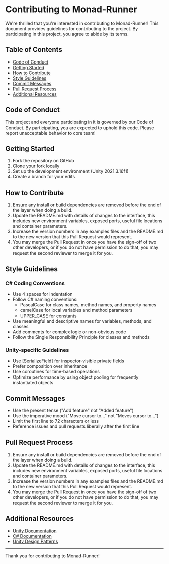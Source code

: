 # Contributing to Monad-Runner

We're thrilled that you're interested in contributing to Monad-Runner! This document provides guidelines for contributing to the project. By participating in this project, you agree to abide by its terms.

## Table of Contents

- [Code of Conduct](#code-of-conduct)
- [Getting Started](#getting-started)
- [How to Contribute](#how-to-contribute)
- [Style Guidelines](#style-guidelines)
- [Commit Messages](#commit-messages)
- [Pull Request Process](#pull-request-process)
- [Additional Resources](#additional-resources)

## Code of Conduct

This project and everyone participating in it is governed by our Code of Conduct. By participating, you are expected to uphold this code. Please report unacceptable behavior to core team!

## Getting Started

1. Fork the repository on GitHub
2. Clone your fork locally
3. Set up the development environment (Unity 2021.3.16f1)
4. Create a branch for your edits

## How to Contribute

1. Ensure any install or build dependencies are removed before the end of the layer when doing a build.
2. Update the README.md with details of changes to the interface, this includes new environment variables, exposed ports, useful file locations and container parameters.
3. Increase the version numbers in any examples files and the README.md to the new version that this Pull Request would represent.
4. You may merge the Pull Request in once you have the sign-off of two other developers, or if you do not have permission to do that, you may request the second reviewer to merge it for you.

## Style Guidelines

### C# Coding Conventions

- Use 4 spaces for indentation
- Follow C# naming conventions:
  - PascalCase for class names, method names, and property names
  - camelCase for local variables and method parameters
  - UPPER_CASE for constants
- Use meaningful and descriptive names for variables, methods, and classes
- Add comments for complex logic or non-obvious code
- Follow the Single Responsibility Principle for classes and methods

### Unity-specific Guidelines

- Use [SerializeField] for inspector-visible private fields
- Prefer composition over inheritance
- Use coroutines for time-based operations
- Optimize performance by using object pooling for frequently instantiated objects

## Commit Messages

- Use the present tense ("Add feature" not "Added feature")
- Use the imperative mood ("Move cursor to..." not "Moves cursor to...")
- Limit the first line to 72 characters or less
- Reference issues and pull requests liberally after the first line

## Pull Request Process

1. Ensure any install or build dependencies are removed before the end of the layer when doing a build.
2. Update the README.md with details of changes to the interface, this includes new environment variables, exposed ports, useful file locations and container parameters.
3. Increase the version numbers in any examples files and the README.md to the new version that this Pull Request would represent.
4. You may merge the Pull Request in once you have the sign-off of two other developers, or if you do not have permission to do that, you may request the second reviewer to merge it for you.

## Additional Resources

- [Unity Documentation](https://docs.unity3d.com/)
- [C# Documentation](https://docs.microsoft.com/en-us/dotnet/csharp/)
- [Unity Design Patterns](https://github.com/Naphier/unity-design-patterns)
---
Thank you for contributing to Monad-Runner!
